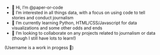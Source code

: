 - 👋 Hi, I’m @paper-or-code
- 👀 I’m interested in all things data, with a focus on using code to tell stories and conduct journalism
- 🌱 I’m currently learning Python, HTML/CSS/Javascript for data visualizations and some other odds and ends
- 💞️ I’m looking to collaborate on any projects related to journalism or data (though I still have lots to learn!)

(Username is a work in progess 🤔)

<!---
paper-or-code/paper-or-code is a ✨ special ✨ repository because its `README.md` (this file) appears on your GitHub profile.
You can click the Preview link to take a look at your changes.
--->
